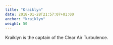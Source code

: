 ```yaml
---
title: "Kraiklyn"
date: 2018-01-28T21:57:07+01:00
anchor: "kraiklyn"
weight: 50
---
```


Kraiklyn is the captain of the Clear Air Turbulence.
